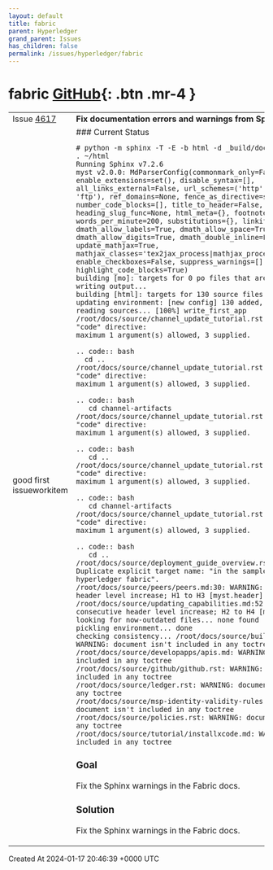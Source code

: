 ```yaml
---
layout: default
title: fabric
parent: Hyperledger
grand_parent: Issues
has_children: false
permalink: /issues/hyperledger/fabric
---
```


# fabric <span class="fs-3 right-align">[GitHub](https://github.com/hyperledger/fabric){: .btn .mr-4 }</span>


<div>
    <table>
        <tr>
            <td>
                Issue <a href="https://github.com/hyperledger/fabric/issues/4617" class=".btn">4617</a>
            </td>
            <td>
                <b>
                    Fix documentation errors and warnings from Sphinx
                </b>
            </td>
        </tr>
        <tr>
            <td>
                <span class="chip">good first issue</span><span class="chip">workitem</span>
            </td>
            <td>
                ### Current Status

```
# python -m sphinx -T -E -b html -d _build/doctrees -D language=en . ~/html
Running Sphinx v7.2.6
myst v2.0.0: MdParserConfig(commonmark_only=False, gfm_only=False, enable_extensions=set(), disable_syntax=[], all_links_external=False, url_schemes=('http', 'https', 'mailto', 'ftp'), ref_domains=None, fence_as_directive=set(), number_code_blocks=[], title_to_header=False, heading_anchors=0, heading_slug_func=None, html_meta={}, footnote_transition=True, words_per_minute=200, substitutions={}, linkify_fuzzy_links=True, dmath_allow_labels=True, dmath_allow_space=True, dmath_allow_digits=True, dmath_double_inline=False, update_mathjax=True, mathjax_classes='tex2jax_process|mathjax_process|math|output_area', enable_checkboxes=False, suppress_warnings=[], highlight_code_blocks=True)
building [mo]: targets for 0 po files that are out of date
writing output... 
building [html]: targets for 130 source files that are out of date
updating environment: [new config] 130 added, 0 changed, 0 removed
reading sources... [100%] write_first_app
/root/docs/source/channel_update_tutorial.rst:196: ERROR: Error in "code" directive:
maximum 1 argument(s) allowed, 3 supplied.

.. code:: bash
  cd ..
/root/docs/source/channel_update_tutorial.rst:253: ERROR: Error in "code" directive:
maximum 1 argument(s) allowed, 3 supplied.

.. code:: bash
   cd channel-artifacts
/root/docs/source/channel_update_tutorial.rst:356: ERROR: Error in "code" directive:
maximum 1 argument(s) allowed, 3 supplied.

.. code:: bash
   cd ..
/root/docs/source/channel_update_tutorial.rst:687: ERROR: Error in "code" directive:
maximum 1 argument(s) allowed, 3 supplied.

.. code:: bash
   cd channel-artifacts
/root/docs/source/channel_update_tutorial.rst:760: ERROR: Error in "code" directive:
maximum 1 argument(s) allowed, 3 supplied.

.. code:: bash
   cd ..
/root/docs/source/deployment_guide_overview.rst:2: WARNING: Duplicate explicit target name: "in the sampleconfig directory of hyperledger fabric".
/root/docs/source/peers/peers.md:30: WARNING: Non-consecutive header level increase; H1 to H3 [myst.header]
/root/docs/source/updating_capabilities.md:52: WARNING: Non-consecutive header level increase; H2 to H4 [myst.header]
looking for now-outdated files... none found
pickling environment... done
checking consistency... /root/docs/source/build_network.rst: WARNING: document isn't included in any toctree
/root/docs/source/developapps/apis.md: WARNING: document isn't included in any toctree
/root/docs/source/github/github.rst: WARNING: document isn't included in any toctree
/root/docs/source/ledger.rst: WARNING: document isn't included in any toctree
/root/docs/source/msp-identity-validity-rules.rst: WARNING: document isn't included in any toctree
/root/docs/source/policies.rst: WARNING: document isn't included in any toctree
/root/docs/source/tutorial/installxcode.md: WARNING: document isn't included in any toctree
```

### Goal

Fix the Sphinx warnings in the Fabric docs.

### Solution

Fix the Sphinx warnings in the Fabric docs.
            </td>
        </tr>
    </table>
    <div class="right-align">
        Created At 2024-01-17 20:46:39 +0000 UTC
    </div>
</div>

